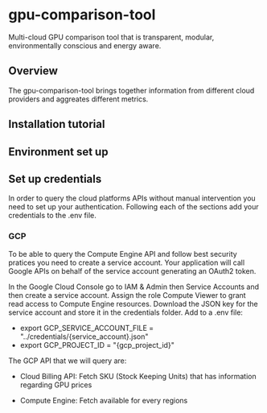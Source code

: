 # gpu-comparison-tool

Multi-cloud GPU comparison tool that is transparent, modular, environmentally conscious and energy aware.

## Overview

The gpu-comparison-tool brings together information from different cloud providers and aggreates different metrics.

## Installation tutorial

## Environment set up

## Set up credentials

In order to query the cloud platforms APIs without manual intervention you need to set up your authentication. Following each of the sections add your credentials to the .env file.

### GCP

To be able to query the Compute Engine API and follow best security pratices you need to create a service account. Your application will call Google APIs on behalf of the service account generating an OAuth2 token.

In the Google Cloud Console go to IAM & Admin then Service Accounts and then create a service account. Assign the role Compute Viewer to grant read access to Compute Engine resources. Download the JSON key for the service account and store it in the credentials folder. Add to a .env file:

- export GCP_SERVICE_ACCOUNT_FILE = "../credentials/{service_account}.json"
- export GCP_PROJECT_ID = "{gcp_project_id}"

The GCP API that we will query are:

- Cloud Billing API: Fetch SKU (Stock Keeping Units) that has information regarding GPU prices

- Compute Engine: Fetch available for every regions